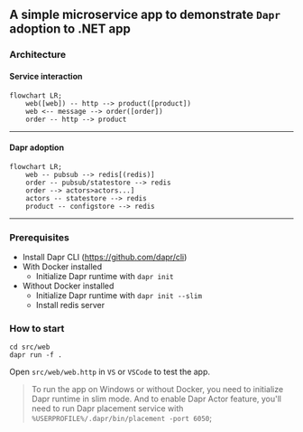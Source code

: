## A simple microservice app to demonstrate `Dapr` adoption to .NET app

### Architecture

#### Service interaction

```mermaid
flowchart LR;
	web([web]) -- http --> product([product])
	web <-- message --> order([order])
	order -- http --> product
```

---

#### Dapr adoption

```mermaid
flowchart LR;
	web -- pubsub --> redis[(redis)]
	order -- pubsub/statestore --> redis
	order --> actors>actors...]
	actors -- statestore --> redis
	product -- configstore --> redis
```

---

### Prerequisites
- Install Dapr CLI (https://github.com/dapr/cli)
- With Docker installed
  - Initialize Dapr runtime with `dapr init`
- Without Docker installed
  - Initialize Dapr runtime with `dapr init --slim`
  - Install redis server

### How to start

```shell
cd src/web
dapr run -f .
```

Open `src/web/web.http` in `VS` or `VSCode` to test the app.

> To run the app on Windows or without Docker, you need to initialize Dapr runtime in slim mode. And to enable Dapr Actor feature, you'll need to run Dapr placement service with `%USERPROFILE%/.dapr/bin/placement -port 6050`;